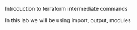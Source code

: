 Introduction to terraform intermediate commands

In this lab we will be using import, output, modules


